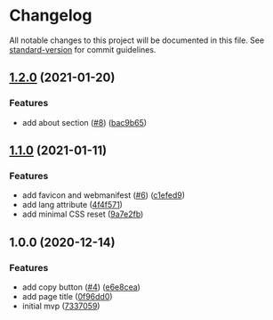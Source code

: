 # Changelog

All notable changes to this project will be documented in this file. See [standard-version](https://github.com/conventional-changelog/standard-version) for commit guidelines.

## [1.2.0](https://github.com/teodragovic/curly-quote/compare/v1.1.0...v1.2.0) (2021-01-20)


### Features

* add about section ([#8](https://github.com/teodragovic/curly-quote/issues/8)) ([bac9b65](https://github.com/teodragovic/curly-quote/commit/bac9b6507203b4bddfaef47cebf1fd1b4030e8ce))

## [1.1.0](https://github.com/teodragovic/curly-quote/compare/v1.0.0...v1.1.0) (2021-01-11)


### Features

* add favicon and webmanifest ([#6](https://github.com/teodragovic/curly-quote/issues/6)) ([c1efed9](https://github.com/teodragovic/curly-quote/commit/c1efed9ec67612d8ed8f87efc469e3506650c962))
* add lang attribute ([4f4f571](https://github.com/teodragovic/curly-quote/commit/4f4f57108e3f1d2890a6a147d4419193d7b5676b))
* add minimal CSS reset ([9a7e2fb](https://github.com/teodragovic/curly-quote/commit/9a7e2fbe26ab5f1b367ae4564b28ede87ffa5a97))

## 1.0.0 (2020-12-14)


### Features

* add copy button ([#4](https://github.com/teodragovic/curly-quote/issues/4)) ([e6e8cea](https://github.com/teodragovic/curly-quote/commit/e6e8ceac41c53d8692997422654a6ef088efdf24))
* add page title ([0f96dd0](https://github.com/teodragovic/curly-quote/commit/0f96dd046f7202bd8890a22255dde78cad424e95))
* initial mvp ([7337059](https://github.com/teodragovic/curly-quote/commit/7337059365b1e4860fb63e98d009a63fd19a0ece))
